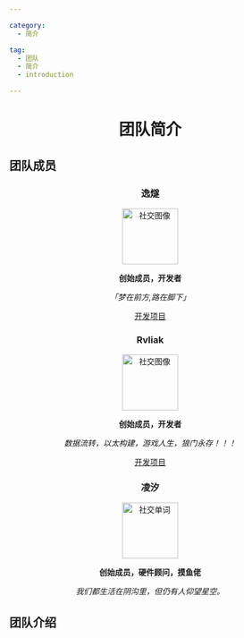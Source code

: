 ```yaml
---

category: 
  - 简介

tag:
  - 团队
  - 简介
  - introduction

---
```


<div align='center'>

# 团队简介

</div>

## 团队成员
<div align='center'>

### 逸燧
<img src="https://escateam.icu/1.png" height="100px" width="100px" alt="社交图像" />
<br>

**创始成员，开发者**

*「梦在前方,路在脚下」*

[开发项目](/project)

### Rvliak
<img src="https://escateam.icu/2.jpg" height="100px" width="100px" alt="社交图像" />
<br>

**创始成员，开发者**

*数据流转，以太构建，游戏人生，狼门永存！！！*

[开发项目](/project)

### 凌汐
<img src="https://escateam.icu/3.jpg" height="100px" width="100px" alt="社交单词" />
<br>

**创始成员，硬件顾问，摸鱼佬**

*我们都生活在阴沟里，但仍有人仰望星空。*

</div>

## 团队介绍

